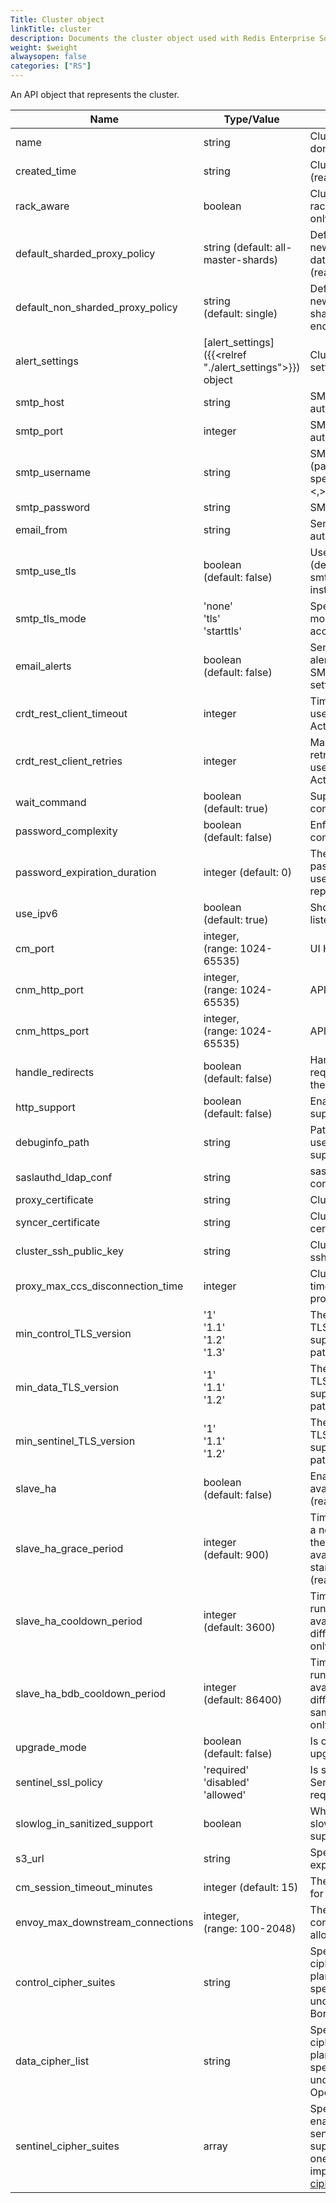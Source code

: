 ```yaml
---
Title: Cluster object
linkTitle: cluster
description: Documents the cluster object used with Redis Enterprise Software REST API calls.
weight: $weight
alwaysopen: false
categories: ["RS"]
---
```


An API object that represents the cluster.

| Name | Type/Value | Description |
|------|------------|-------------|
| name | string | Cluster's fully qualified domain name (read-only) |
| created_time | string | Cluster creation date (read-only) |
| rack_aware | boolean | Cluster operates in a rack-aware mode (read-only) |
| default_sharded_proxy_policy | string (default:&nbsp;all-master-shards) | Default proxy_policy for newly created sharded databases' endpoints (read-only) |
| default_non_sharded_proxy_policy | string (default:&nbsp;single) | Default proxy_policy for newly created non-sharded databases' endpoints (read-only) |
| alert_settings | [alert_settings]({{<relref "./alert_settings">}}) object | Cluster and node alert settings |
| smtp_host | string | SMTP server for automated emails |
| smtp_port | integer | SMTP server port for automated emails |
| smtp_username | string | SMTP server username (pattern does not allow special characters &,\<,>,") |
| smtp_password | string | SMTP server password |
| email_from | string | Sender email for automated emails |
| smtp_use_tls | boolean (default:&nbsp;false) | Use TLS for SMTP access (deprecated, use smtp_tls_mode field instead) |
| smtp_tls_mode | 'none'<br />'tls'<br />'starttls' | Specifies which TLS mode to use for SMTP access |
| email_alerts | boolean (default:&nbsp;false) | Send node/cluster email alerts (requires valid SMTP and email_from settings) |
| crdt_rest_client_timeout | integer | Timeout for REST client used by the Active-Active management API |
| crdt_rest_client_retries | integer | Maximum number of retries for the REST client used by the Active-Active management API |
| wait_command | boolean (default:&nbsp;true) | Supports Redis wait command (read-only) |
| password_complexity | boolean (default:&nbsp;false) | Enforce password complexity policy |
| password_expiration_duration | integer (default:&nbsp;0) | The number of days a password is valid until the user is required to replace it |
| use_ipv6 | boolean (default:&nbsp;true) | Should redislabs services listen on ipv6 |
| cm_port | integer, (range:&nbsp;1024-65535) | UI HTTPS listening port |
| cnm_http_port | integer, (range:&nbsp;1024-65535) | API HTTP listening port |
| cnm_https_port | integer, (range:&nbsp;1024-65535) | API HTTPS listening port |
| handle_redirects | boolean (default:&nbsp;false) | Handle API HTTPS requests and redirect to the master node internally |
| http_support | boolean (default:&nbsp;false) | Enable/disable HTTP support |
| debuginfo_path | string | Path to a local directory used when generating support packages |
| saslauthd_ldap_conf | string | saslauthd ldap configuration |
| proxy_certificate | string | Cluster's proxy certificate |
| syncer_certificate | string | Cluster's syncer certificate |
| cluster_ssh_public_key | string | Cluster's autogenerated ssh public key |
| proxy_max_ccs_disconnection_time | integer | Cluster-wide proxy timeout policy between proxy and CCS |
| min_control_TLS_version | '1' <br />'1.1' <br />'1.2' <br />'1.3' | The minimum version of TLS protocol which is supported at the control path |
| min_data_TLS_version | '1' <br />'1.1' <br />'1.2' | The minimum version of TLS protocol which is supported at the data path |
| min_sentinel_TLS_version | '1' <br />'1.1' <br />'1.2' | The minimum version of TLS protocol which is supported at the data path |
| slave_ha | boolean (default:&nbsp;false) | Enable the replica high-availability mechanism (read-only) |
| slave_ha_grace_period | integer (default:&nbsp;900) | Time in seconds between a node failure and when the replica high-availability mechanism starts relocating shards (read-only) |
| slave_ha_cooldown_period | integer (default:&nbsp;3600) | Time in seconds between runs of the replica high-availability mechanism on different nodes (read-only) |
| slave_ha_bdb_cooldown_period | integer (default:&nbsp;86400) | Time in seconds between runs of the replica high-availability mechanism on different nodes on the same database (read-only) |
| upgrade_mode | boolean (default:&nbsp;false) | Is cluster currently in upgrade mode |
| sentinel_ssl_policy | 'required' <br />'disabled' <br />'allowed' | Is ssl for the Discovery Service required/disabled/allowed |
| slowlog_in_sanitized_support | boolean | Whether to include slowlogs in the sanitized support package |
| s3_url | string | Specifies the URL for S3 export and import |
| cm_session_timeout_minutes | integer (default:&nbsp;15) | The timeout (in minutes) for the session to the CM |
| envoy_max_downstream_connections | integer, (range:&nbsp;100-2048) | The max downstream connections envoy is allowed to open |
| control_cipher_suites | string | Specifies the enabled ciphers for the control plane. The ciphers are specified in the format understood by the BoringSSL library. |
| data_cipher_list | string | Specifies the enabled ciphers for the data plane. The ciphers are specified in the format understood by the OpenSSL library. |
| sentinel_cipher_suites | array | Specifies the list of enabled ciphers for the sentinel service. The supported ciphers are ones that were implemented by the [cipher_suits.go](<https://golang.org/src/crypto/tls/cipher_suites.go>) package. |
